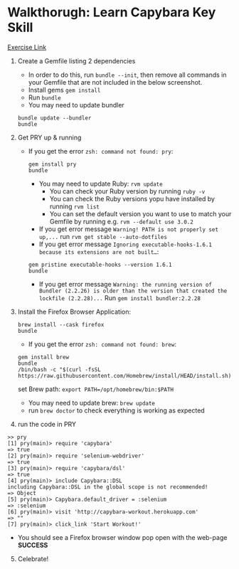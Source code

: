 # Walkthorugh: Learn Capybara Key Skill

[Exercise Link](https://capybara-workout.herokuapp.com)

1. Create a Gemfile listing 2 dependencies

   - In order to do this, run `bundle --init`, then remove all commands in your Gemfile that are not included in the below screenshot.
   - Install gems `gem install`
   - Run `bundle`
   - You may need to update bundler

   ```
   bundle update --bundler
   bundle
   ```

2. Get PRY up & running
   - If you get the error `zsh: command not found: pry`:
     ```
     gem install pry
     bundle
     ```
     - You may need to update Ruby: `rvm update`
       - You can check your Ruby version by running `ruby -v`
       - You can check the Ruby versions yopu have installed by running `rvm list`
       - You can set the default version you want to use to match your Gemfile by running e.g. `rvm --default use 3.0.2`
     - If you get error message `Warning! PATH is not properly set up,...` run `rvm get stable --auto-dotfiles`
     - If you get error message `Ignoring executable-hooks-1.6.1 because its extensions are not built…`:
     ```
     gem pristine executable-hooks --version 1.6.1
     bundle
     ```
     - If you get error message `Warning: the running version of Bundler (2.2.26) is older than the version that created the lockfile (2.2.28)...`
       Run `gem install bundler:2.2.28`
3. Install the Firefox Browser Application:
   ```
   brew install --cask firefox
   bundle
   ```
   - If you get the error `zsh: command not found: brew`:
   ```
   gem install brew
   bundle
   /bin/bash -c "$(curl -fsSL https://raw.githubusercontent.com/Homebrew/install/HEAD/install.sh)"
   ```
   set Brew path: `export PATH=/opt/homebrew/bin:$PATH`
   - You may need to update brew: `brew update`
   - run `brew doctor` to check everything is working as expected
4. run the code in PRY

```
>> pry
[1] pry(main)> require 'capybara'
=> true
[2] pry(main)> require 'selenium-webdriver'
=> true
[3] pry(main)> require 'capybara/dsl'
=> true
[4] pry(main)> include Capybara::DSL
including Capybara::DSL in the global scope is not recommended!
=> Object
[5] pry(main)> Capybara.default_driver = :selenium
=> :selenium
[6] pry(main)> visit 'http://capybara-workout.herokuapp.com'
=> ""
[7] pry(main)> click_link 'Start Workout!'
```

- You should see a Firefox browser window pop open with the web-page
  **SUCCESS**

5. Celebrate!
